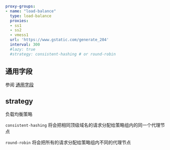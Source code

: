 ```{.yaml linenums="1"}
proxy-groups:
- name: "load-balance"
  type: load-balance
  proxies:
  - ss1
  - ss2
  - vmess1
  url: 'https://www.gstatic.com/generate_204'
  interval: 300
  #lazy: true
  #strategy: consistent-hashing # or round-robin
```

## 通用字段

参阅 [通用字段](./index.md)

## strategy

负载均衡策略

`consistent-hashing` 将会把相同顶级域名的请求分配给策略组内的同一个代理节点

`round-robin` 将会把所有的请求分配给策略组内不同的代理节点

